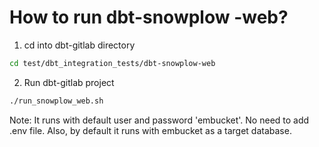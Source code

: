 
# How to run dbt-snowplow -web?

1. cd into dbt-gitlab directory
```sh
cd test/dbt_integration_tests/dbt-snowplow-web
```

2. Run dbt-gitlab project
```sh
./run_snowplow_web.sh
```

Note:
It runs with default user and password 'embucket'. No need to add .env file. 
Also, by default it runs with embucket as a target database.